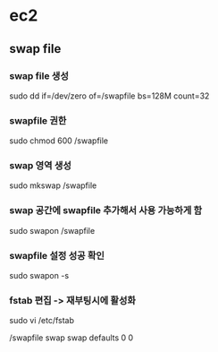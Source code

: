 # ec2
## swap file
### swap file 생성
sudo dd if=/dev/zero of=/swapfile bs=128M count=32
### swapfile 권한
sudo chmod 600 /swapfile
### swap 영역 생성
sudo mkswap /swapfile
### swap 공간에 swapfile 추가해서 사용 가능하게 함
sudo swapon /swapfile
### swapfile 설정 성공 확인
sudo swapon -s
### fstab 편집 -> 재부팅시에 활성화
sudo vi /etc/fstab

/swapfile swap swap defaults 0 0
